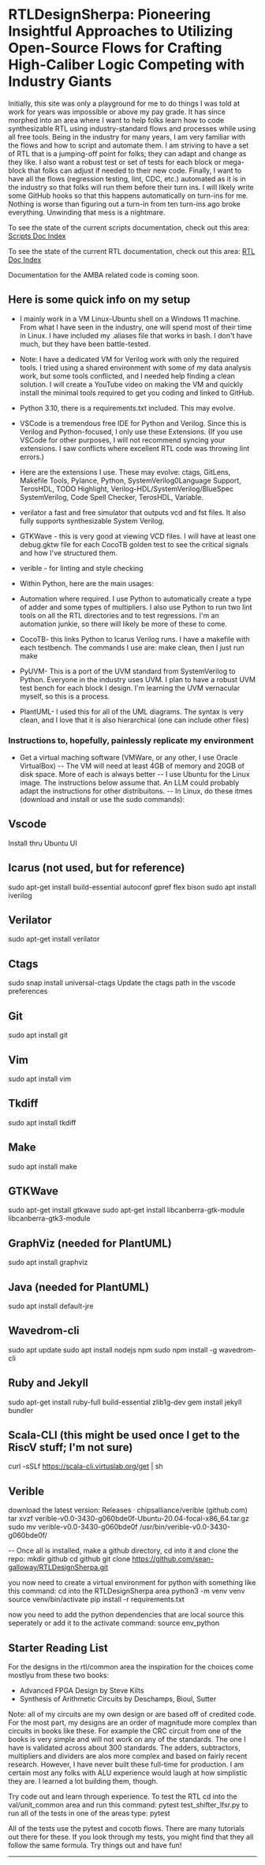 # RTLDesignSherpa: Pioneering Insightful Approaches to Utilizing Open-Source Flows for Crafting High-Caliber Logic Competing with Industry Giants

Initially, this site was only a playground for me to do things I was told at work for years was impossible or above my pay grade. It has since morphed into an area where I want to help folks learn how to code synthesizable RTL using industry-standard flows and processes while using all free tools. Being in the industry for many years, I am very familiar with the flows and how to script and automate them. I am striving to have a set of RTL that is a jumping-off point for folks; they can adapt and change as they like. I also want a robust test or set of tests for each block or mega-block that folks can adjust if needed to their new code. Finally, I want to have all the flows (regression testing, lint, CDC, etc.) automated as it is in the industry so that folks will run them before their turn ins. I will likely write some GitHub hooks so that this happens automatically on turn-ins for me. Nothing is worse than figuring out a turn-in from ten turn-ins ago broke everything. Unwinding that mess is a nightmare.

To see the state of the current scripts documentation, check out this area: [Scripts Doc Index](docs/markdown/Scripts/index.md)

To see the state of the current RTL documentation, check out this area: [RTL Doc Index](docs/markdown/RTLCommon/index.md)

Documentation for the AMBA related code is coming soon.

## Here is some quick info on my setup

- I mainly work in a VM Linux-Ubuntu shell on a Windows 11 machine. From what I have seen in the industry, one will spend most of their time in Linux. I have included my .aliases file that works in bash. I don't have much, but they have been battle-tested.

- Note: I have a dedicated VM for Verilog work with only the required tools. I tried using a shared environment with some of my data analysis work, but some tools conflicted, and I needed help finding a clean solution. I will create a YouTube video on making the VM and quickly install the minimal tools required to get you coding and linked to GitHub.

- Python 3.10, there is a requirements.txt included. This may evolve.

- VSCode is a tremendous free IDE for Python and Verilog. Since this is Verilog and Python-focused, I only use these Extensions. (If you use VSCode for other purposes, I will not recommend syncing your extensions. I saw conflicts where excellent RTL code was throwing lint errors.)

- Here are the extensions I use. These may evolve: ctags, GitLens, Makefile Tools, Pylance, Python, SystemVerilog0Language Support, TerosHDL, TODO Highlight, Verilog-HDL/SystemVerilog/BlueSpec SystemVerilog, Code Spell Checker, TerosHDL, Variable.

- verilator a fast and free simulator that outputs vcd and fst files. It also fully supports synthesizable System Verilog.

- GTKWave - this is very good at viewing VCD files. I will have at least one debug.gktw file for each CocoTB golden test to see the critical signals and how I've structured them.

- verible - for linting and style checking

- Within Python, here are the main usages:

- Automation where required. I use Python to automatically create a type of adder and some types of multipliers. I also use Python to run two lint tools on all the RTL directories and to test regressions. I'm an automation junkie, so there will likely be more of these to come.

- CocoTB- this links Python to Icarus Verilog runs. I have a makefile with each testbench. The commands I use are: make clean, then I just run make

- PyUVM- This is a port of the UVM standard from SystemVerilog to Python. Everyone in the industry uses UVM. I plan to have a robust UVM test bench for each block I design. I'm learning the UVM vernacular myself, so this is a process.

- PlantUML- I used this for all of the UML diagrams. The syntax is very clean, and I love that it is also hierarchical (one can include other files)

### Instructions to, hopefully, painlessly replicate my environment

- Get a virtual maching software (VMWare, or any other, I use Oracle VirtualBox)
-- The VM will need at least 4GB of memory and 20GB of disk space. More of each is always better
-- I use Ubuntu for the Linux image. The instructions below assume that. An LLM could probably adapt the instructions for other distribuitons.
-- In Linux, do these itmes (download and install or use the sudo commands):

## Vscode

Install thru Ubuntu UI

## Icarus (not used, but for reference)

sudo apt-get install build-essential autoconf gpref flex bison
sudo apt install iverilog

## Verilator

sudo apt-get install verilator

## Ctags

sudo snap install universal-ctags
Update the ctags path in the vscode preferences

## Git

sudo apt install git

## Vim

sudo apt install vim

## Tkdiff

sudo apt install tkdiff

## Make

sudo apt install make

## GTKWave

sudo apt-get install gtkwave
sudo apt-get install libcanberra-gtk-module libcanberra-gtk3-module

## GraphViz (needed for PlantUML)

sudo apt install graphviz

## Java (needed for PlantUML)

sudo apt install default-jre

## Wavedrom-cli

sudo apt update
sudo apt install nodejs npm
sudo npm install -g wavedrom-cli

## Ruby and Jekyll

sudo apt-get install ruby-full build-essential zlib1g-dev
gem install jekyll bundler

## Scala-CLI (this might be used once I get to the RiscV stuff; I'm not sure)

curl -sSLf https://scala-cli.virtuslab.org/get | sh

## Verible

download the latest version:
Releases · chipsalliance/verible (github.com)
tar xvzf verible-v0.0-3430-g060bde0f-Ubuntu-20.04-focal-x86_64.tar.gz
sudo mv  verible-v0.0-3430-g060bde0f /usr/bin/verible-v0.0-3430-g060bde0f/

-- Once all is installed, make a github directory, cd into it and clone the repo:
mkdir github
cd github
git clone <https://github.com/sean-galloway/RTLDesignSherpa.git>

you now need to create a virtual environment for python with something like this command:
cd into the RTLDesignSherpa area
python3 -m venv venv
source venv/bin/activate
pip install -r requirements.txt

now you need to add the python dependencies that are local source this seperately or add it to the activate command:
source env_python

## Starter Reading List

For the designs in the rtl/common area the inspiration for the choices come mostlyu from these two books:

- Advanced FPGA Design by Steve Kilts
- Synthesis of Arithmetic Circuits by Deschamps, Bioul, Sutter

Note: all of my circuits are my own design or are based off of credited code. For the most part, my designs are an order of magnitude more complex than circuits in books like these. For example the CRC circuit from one of the books is very simple and will not work on any of the standards. The one I have is validated across about 300 standards. The adders, subtractors, multipliers and dividers are alos more complex and based on fairly recent research. However, I have never built these full-time for production. I am certain most any folks with ALU experience would laugh at how simplistic they are. I learned a lot building them, though.

Try code out and learn through experience. To test the RTL cd into the val/unit_common area and run this command:
pytest test_shifter_lfsr.py
to run all of the tests in one of the areas type:
pytest

All of the tests use the pytest and cocotb flows. There are many tutorials out there for these. If you look through my tests, you might find that they all follow the same formula. Try things out and have fun!

----------
